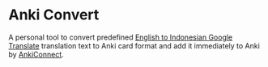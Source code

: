 # Anki Convert

A personal tool to convert predefined [English to Indonesian Google Translate](https://translate.google.com/?sl=en&tl=id) translation text to Anki card format and add it immediately to Anki by [AnkiConnect](https://foosoft.net/projects/anki-connect/).